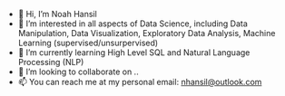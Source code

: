 - 👋 Hi, I’m Noah Hansil
- 👀 I’m interested in all aspects of Data Science, including Data Manipulation, Data Visualization, Exploratory Data Analysis, Machine Learning (supervised/unsurpervised)
- 🌱 I’m currently learning High Level SQL and Natural Language Processing (NLP)
- 💞️ I’m looking to collaborate on ..
- 📫 You can reach me at my personal email: nhansil@outlook.com

<!---
noahhansil/noahhansil is a ✨ special ✨ repository because its `README.md` (this file) appears on your GitHub profile.
You can click the Preview link to take a look at your changes.
--->
